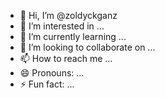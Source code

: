 - 👋 Hi, I’m @zoldyckganz
- 👀 I’m interested in ...
- 🌱 I’m currently learning ...
- 💞️ I’m looking to collaborate on ...
- 📫 How to reach me ...
- 😄 Pronouns: ...
- ⚡ Fun fact: ...

<!---
zoldyckganz/zoldyckganz is a ✨ special ✨ repository because its `README.md` (this file) appears on your GitHub profile.
You can click the Preview link to take a look at your changes.
--->
